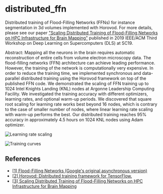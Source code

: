 # distributed_ffn
Distributed training of Flood-Filling Networks (FFNs) for instance segmentation in 3d volumes implemented with Horovod.
For more details, please see our paper ["Scaling Distributed Training of Flood-Filling Networks on HPC Infrastructure for Brain Mapping"](https://ieeexplore.ieee.org/abstract/document/8945106) published in 2019 IEEE/ACM Third Workshop on Deep Learning on Supercomputers (DLS) at SC19.

Abstract: Mapping all the neurons in the brain requires automatic reconstruction of entire cells from volume electron microscopy data. The flood-filling networks (FFN) architecture can achieve leading performance. However, the training of the network is computationally very expensive. In order to reduce the training time, we implemented synchronous and data-parallel distributed training using the Horovod framework on top of the published FFN code. We demonstrated the scaling of FFN training up to 1024 Intel Knights Landing (KNL) nodes at Argonne Leadership Computing Facility. We investigated the training accuracy with different optimizers, learning rates, and optional warm-up periods. We discovered that square root scaling for learning rate works best beyond 16 nodes, which is contrary to the case of smaller number of nodes, where linear learning rate scaling with warm-up performs the best. Our distributed training reaches 95\% accuracy in approximately 4.5 hours on 1024 KNL nodes using Adam optimizer.

![Learning rate scaling](https://wushidonguc.github.io/assets/lr_acc.png)

![Training curves](https://wushidonguc.github.io/assets/training.png)


## References

*  [[1] Flood-Filling Networks (Google's original asynchronous version)](https://github.com/google/ffn)
*  [[2] Horovod: Distributed training framework for TensorFlow.](https://github.com/uber/horovod)
*  [[3] Scaling Distributed Training of Flood-Filling Networks on HPC Infrastructure for Brain Mapping](https://ieeexplore.ieee.org/abstract/document/8945106)
